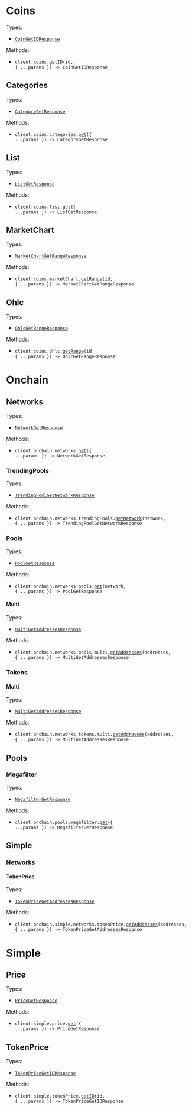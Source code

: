 # Coins

Types:

- <code><a href="./src/resources/coins/coins.ts">CoinGetIDResponse</a></code>

Methods:

- <code title="get /coins/{id}">client.coins.<a href="./src/resources/coins/coins.ts">getID</a>(id, { ...params }) -> CoinGetIDResponse</code>

## Categories

Types:

- <code><a href="./src/resources/coins/categories.ts">CategoryGetResponse</a></code>

Methods:

- <code title="get /coins/categories">client.coins.categories.<a href="./src/resources/coins/categories.ts">get</a>({ ...params }) -> CategoryGetResponse</code>

## List

Types:

- <code><a href="./src/resources/coins/list.ts">ListGetResponse</a></code>

Methods:

- <code title="get /coins/list">client.coins.list.<a href="./src/resources/coins/list.ts">get</a>({ ...params }) -> ListGetResponse</code>

## MarketChart

Types:

- <code><a href="./src/resources/coins/market-chart.ts">MarketChartGetRangeResponse</a></code>

Methods:

- <code title="get /coins/{id}/market_chart/range">client.coins.marketChart.<a href="./src/resources/coins/market-chart.ts">getRange</a>(id, { ...params }) -> MarketChartGetRangeResponse</code>

## Ohlc

Types:

- <code><a href="./src/resources/coins/ohlc.ts">OhlcGetRangeResponse</a></code>

Methods:

- <code title="get /coins/{id}/ohlc/range">client.coins.ohlc.<a href="./src/resources/coins/ohlc.ts">getRange</a>(id, { ...params }) -> OhlcGetRangeResponse</code>

# Onchain

## Networks

Types:

- <code><a href="./src/resources/onchain/networks/networks.ts">NetworkGetResponse</a></code>

Methods:

- <code title="get /onchain/networks">client.onchain.networks.<a href="./src/resources/onchain/networks/networks.ts">get</a>({ ...params }) -> NetworkGetResponse</code>

### TrendingPools

Types:

- <code><a href="./src/resources/onchain/networks/trending-pools.ts">TrendingPoolGetNetworkResponse</a></code>

Methods:

- <code title="get /onchain/networks/{network}/trending_pools">client.onchain.networks.trendingPools.<a href="./src/resources/onchain/networks/trending-pools.ts">getNetwork</a>(network, { ...params }) -> TrendingPoolGetNetworkResponse</code>

### Pools

Types:

- <code><a href="./src/resources/onchain/networks/pools/pools.ts">PoolGetResponse</a></code>

Methods:

- <code title="get /onchain/networks/{network}/pools">client.onchain.networks.pools.<a href="./src/resources/onchain/networks/pools/pools.ts">get</a>(network, { ...params }) -> PoolGetResponse</code>

#### Multi

Types:

- <code><a href="./src/resources/onchain/networks/pools/multi.ts">MultiGetAddressesResponse</a></code>

Methods:

- <code title="get /onchain/networks/{network}/pools/multi/{addresses}">client.onchain.networks.pools.multi.<a href="./src/resources/onchain/networks/pools/multi.ts">getAddresses</a>(addresses, { ...params }) -> MultiGetAddressesResponse</code>

### Tokens

#### Multi

Types:

- <code><a href="./src/resources/onchain/networks/tokens/multi.ts">MultiGetAddressesResponse</a></code>

Methods:

- <code title="get /onchain/networks/{network}/tokens/multi/{addresses}">client.onchain.networks.tokens.multi.<a href="./src/resources/onchain/networks/tokens/multi.ts">getAddresses</a>(addresses, { ...params }) -> MultiGetAddressesResponse</code>

## Pools

### Megafilter

Types:

- <code><a href="./src/resources/onchain/pools/megafilter.ts">MegafilterGetResponse</a></code>

Methods:

- <code title="get /onchain/pools/megafilter">client.onchain.pools.megafilter.<a href="./src/resources/onchain/pools/megafilter.ts">get</a>({ ...params }) -> MegafilterGetResponse</code>

## Simple

### Networks

#### TokenPrice

Types:

- <code><a href="./src/resources/onchain/simple/networks/token-price.ts">TokenPriceGetAddressesResponse</a></code>

Methods:

- <code title="get /onchain/simple/networks/{network}/token_price/{addresses}">client.onchain.simple.networks.tokenPrice.<a href="./src/resources/onchain/simple/networks/token-price.ts">getAddresses</a>(addresses, { ...params }) -> TokenPriceGetAddressesResponse</code>

# Simple

## Price

Types:

- <code><a href="./src/resources/simple/price.ts">PriceGetResponse</a></code>

Methods:

- <code title="get /simple/price">client.simple.price.<a href="./src/resources/simple/price.ts">get</a>({ ...params }) -> PriceGetResponse</code>

## TokenPrice

Types:

- <code><a href="./src/resources/simple/token-price.ts">TokenPriceGetIDResponse</a></code>

Methods:

- <code title="get /simple/token_price/{id}">client.simple.tokenPrice.<a href="./src/resources/simple/token-price.ts">getID</a>(id, { ...params }) -> TokenPriceGetIDResponse</code>
